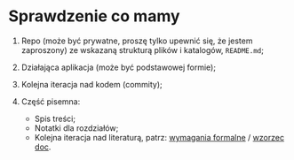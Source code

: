 # Sprawdzenie co mamy

1. Repo (może być prywatne, proszę tylko upewnić się, że jestem zaproszony) ze wskazaną strukturą plików i katalogów, `README.md`;
2. Działająca aplikacja (może być podstawowej formie);
3. Kolejna iteracja nad kodem (commity);
4. Część pisemna:

   - Spis treści;
   - Notatki dla rozdziałów;
   - Kolejna iteracja nad literaturą, patrz: [wymagania formalne](https://github.com/wojciech11/se_techniczny_projekt_nowatorski/blob/master/01_wymagania_formalne/13_2021-Zarzadzenie_projekt_inz.pdf) / [wzorzec doc](https://github.com/wojciech11/se_techniczny_projekt_nowatorski/blob/master/01_wymagania_formalne/13_2021-formatka_wzor_projektu_inz.docx).
